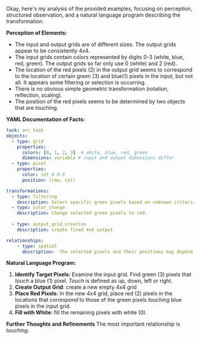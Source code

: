 Okay, here's my analysis of the provided examples, focusing on perception, structured observation, and a natural language program describing the transformation.

**Perception of Elements:**

*   The input and output grids are of different sizes. The output grids appear to be consistently 4x4.
*   The input grids contain colors represented by digits 0-3 (white, blue, red, green). The output grids so far only use 0 (white) and 2 (red).
*   The location of the red pixels (2) in the output grid seems to correspond to the location of certain green (3) and blue(1) pixels in the input, but not all. It appears some filtering or selection is occurring.
*   There is no obvious simple geometric transformation (rotation, reflection, scaling).
*	The position of the red pixels seems to be determined by two objects that are touching.

**YAML Documentation of Facts:**


```yaml
task: arc_task
objects:
  - type: grid
    properties:
      colors: [0, 1, 2, 3]  # white, blue, red, green
      dimensions: variable # input and output dimensions differ
  - type: pixel
    properties:
      color: int # 0-9
      position: (row, col)

transformations:
  - type: filtering
    description: Select specific green pixels based on unknown criteria.
  - type: color_change
    description: Change selected green pixels to red.
    
  - type: output_grid_creation
    description: create fixed 4x4 output

relationships:
    - type: spatial
      description:  The selected pixels and their positions may depend on neighboring pixels.
```


**Natural Language Program:**

1.  **Identify Target Pixels:** Examine the input grid. Find green (3) pixels that *touch* a blue (1) pixel. *Touch* is defined as up, down, left or right.
2. **Create Output Grid**: create a new empty 4x4 grid
3.  **Place Red Pixels:** In the new 4x4 grid, place red (2) pixels in the locations that *correspond* to those of the green pixels *touching* blue pixels in the input grid.
4. **Fill with White**: fill the remaining pixels with white (0).

**Further Thoughts and Refinements**
The most important relationship is *touching*.
